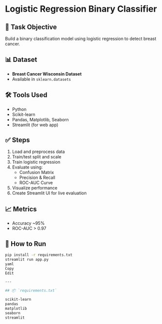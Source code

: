 # Logistic Regression Binary Classifier

## 📌 Task Objective
Build a binary classification model using logistic regression to detect breast cancer.

## 📊 Dataset
- **Breast Cancer Wisconsin Dataset**
- Available in `sklearn.datasets`

## 🛠️ Tools Used
- Python
- Scikit-learn
- Pandas, Matplotlib, Seaborn
- Streamlit (for web app)

## ✅ Steps
1. Load and preprocess data
2. Train/test split and scale
3. Train logistic regression
4. Evaluate using:
   - Confusion Matrix
   - Precision & Recall
   - ROC-AUC Curve
5. Visualize performance
6. Create Streamlit UI for live evaluation

## 📈 Metrics
- Accuracy ~95%
- ROC-AUC > 0.97

## 🚀 How to Run
```bash
pip install -r requirements.txt
streamlit run app.py
yaml
Copy
Edit

---

## 📦 `requirements.txt`

scikit-learn
pandas
matplotlib
seaborn
streamlit